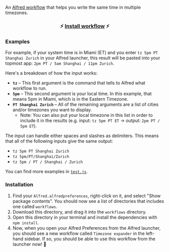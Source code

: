 An [Alfred workflow](https://www.alfredapp.com/workflows) that helps you write the same time  in multiple timezones.

<h3 style="text-align: center">⚡️ <a href="./timezone-expander.alfredworkflow">Install workflow</a> ⚡️</h3>

### Examples

For example, if your system time is in Miami (ET) and you enter `tz 5pm PT Shanghai Zurich` in your Alfred launcher, this result will be pasted into your topmost app: `2pm PT / 5am Shanghai / 11pm Zurich`.

Here's a breakdown of how the input works:
- **`tz`** – This first argument is the command that tells to Alfred what workflow to run.
- **`5pm`** – This second argument is your local time. In this example, that means 5pm in Miami, which is in the Eastern Timezone.
- **`PT Shanghai Zurich`** – All of the remaining arguments are a list of cities and/or timezones you want to display.
  - Note: You can also put your local timezone in this list in order to include it in the results (e.g. input: `tz 5pm PT ET` → output: `2pm PT / 5pm ET`).

The input can handle either spaces and slashes as delimiters. This means that all of the following inputs give the same output:
- `tz 5pm PT Shanghai Zurich`
- `tz 5pm/PT/Shanghai/Zurich`
- `tz 5pm / PT / Shanghai / Zurich`

You can find more examples in [`test.js`](./test.js).

### Installation

1. Find your `Alfred.alfredpreferences`, right-click on it, and select "Show package contents". You should now see a list of directories that includes one called `workflows`.
2. Download this directory, and drag it into the `workflows` directory.
3. Open this directory in your terminal and install the dependencies with `npm install`.
4. Now, when you open your Alfred Preferences from the Alfred launcher, you should see a new workflow called `Timezone expander` in the left-hand sidebar. If so, you should be able to use this workflow from the launcher now! 🎉